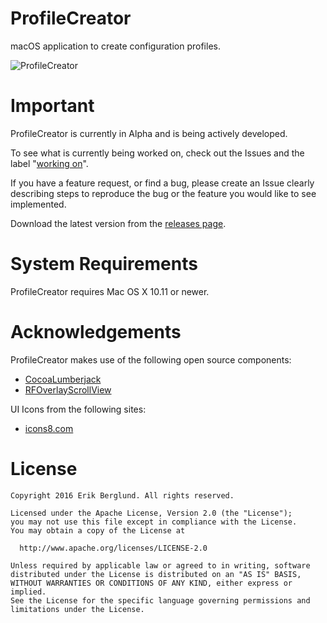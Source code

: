 # ProfileCreator
macOS application to create configuration profiles.

![ProfileCreator](https://github.com/erikberglund/ProfileCreator/blob/master/Resources/Screenshots/ProfileCreator-README01.png)

# Important
ProfileCreator is currently in Alpha and is being actively developed. 

To see what is currently being worked on, check out the Issues and the label "[working on](https://github.com/erikberglund/ProfileCreator/labels/working%20on)".

If you have a feature request, or find a bug, please create an Issue clearly describing steps to reproduce the bug or the feature you would like to see implemented.

Download the latest version from the [releases page](https://github.com/erikberglund/ProfileCreator/releases).

# System Requirements
ProfileCreator requires Mac OS X 10.11 or newer.

# Acknowledgements

ProfileCreator makes use of the following open source components:

* [CocoaLumberjack](https://github.com/CocoaLumberjack/CocoaLumberjack)
* [RFOverlayScrollView](https://github.com/rheinfabrik/RFOverlayScrollView)

UI Icons from the following sites:

* [icons8.com](https://icons8.com)

# License
    Copyright 2016 Erik Berglund. All rights reserved.
    
    Licensed under the Apache License, Version 2.0 (the "License");
    you may not use this file except in compliance with the License.
    You may obtain a copy of the License at
    
      http://www.apache.org/licenses/LICENSE-2.0
    
    Unless required by applicable law or agreed to in writing, software
    distributed under the License is distributed on an "AS IS" BASIS,
    WITHOUT WARRANTIES OR CONDITIONS OF ANY KIND, either express or implied.
    See the License for the specific language governing permissions and
    limitations under the License.

